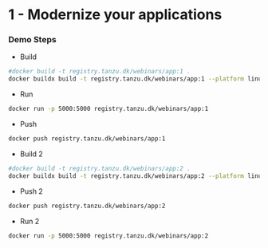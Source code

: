 # 1 - Modernize your applications

### Demo Steps

- Build

```bash
#docker build -t registry.tanzu.dk/webinars/app:1 .
docker buildx build -t registry.tanzu.dk/webinars/app:1 --platform linux/amd64,linux/arm64 .
```

- Run

```bash
docker run -p 5000:5000 registry.tanzu.dk/webinars/app:1
```

- Push

```bash
docker push registry.tanzu.dk/webinars/app:1
```

- Build 2

```bash
#docker build -t registry.tanzu.dk/webinars/app:2 .
docker buildx build -t registry.tanzu.dk/webinars/app:2 --platform linux/amd64,linux/arm64 .
```

- Push 2

```bash
docker push registry.tanzu.dk/webinars/app:2
```

- Run 2

```bash
docker run -p 5000:5000 registry.tanzu.dk/webinars/app:2
```
